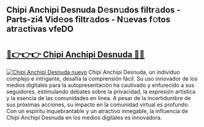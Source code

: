 ## Chipi Anchipi Desnuda D𝚎sn𝚞dos filtr𝚊dos - Parts-zi4 Vid𝚎os filtr𝚊dos - N𝚞evas f𝚘tos atr𝚊ctivas vfeDO

# <h2><a href="http://mbc5gm.tromn.icu/?c=Chipi+Anchipi+Desnuda">🔗👉👉👉 Chipi Anchipi Desnuda 🔗🔗</a></h2>

[![Chipi Anchipi Desnuda nuevo](https://i.imgur.com/pEAQMta.gif)](http://mbc5gm.tromn.icu/?c=Chipi+Anchipi+Desnuda)
Chipi Anchipi Desnuda, un individuo complejo e intrigante, desafía la comprensión fácil. Su uso innovador de los medios digitales para la autopresentación ha cautivado y enfurecido a sus seguidores, estimulando debates sobre la privacidad, la expresión artística y la esencia de las comunidades en línea. A pesar de la incertidumbre de sus próximas acciones, su impacto en la comunidad virtual es profundo. Con un espíritu inquebrantable y un atractivo innegable, la influencia de Chipi Anchipi Desnuda en los medios digitales es innovadora.
